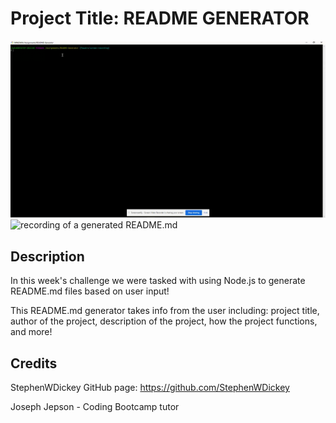 # Project Title: README GENERATOR 

![recording of application function](./assets/Module9applicationrecording.gif)
![recording of a generated README.md](./assets/Module9generatedreadme.gif)

## Description 
In this week's challenge we were tasked with using Node.js to generate README.md files based on user input!

This README.md generator takes info from the user including: project title, author of the project, description of the project, how the project functions, and more!

## Credits
StephenWDickey
GitHub page: https://github.com/StephenWDickey


Joseph Jepson - Coding Bootcamp tutor